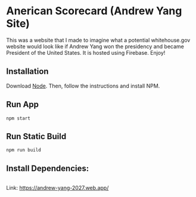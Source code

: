 # Anerican Scorecard (Andrew Yang Site)
This was a website that I made to imagine what a potential whitehouse.gov website would look like if Andrew Yang won
the presidency and became President of the United States. It is hosted using Firebase. Enjoy!

## Installation

Download [Node](https://nodejs.org/en/). Then, follow the instructions and install NPM.

## Run App

```react
npm start
```
## Run Static Build
```
npm run build
```

## Install Dependencies:
 ```npm install
 ```

Link: https://andrew-yang-2027.web.app/
